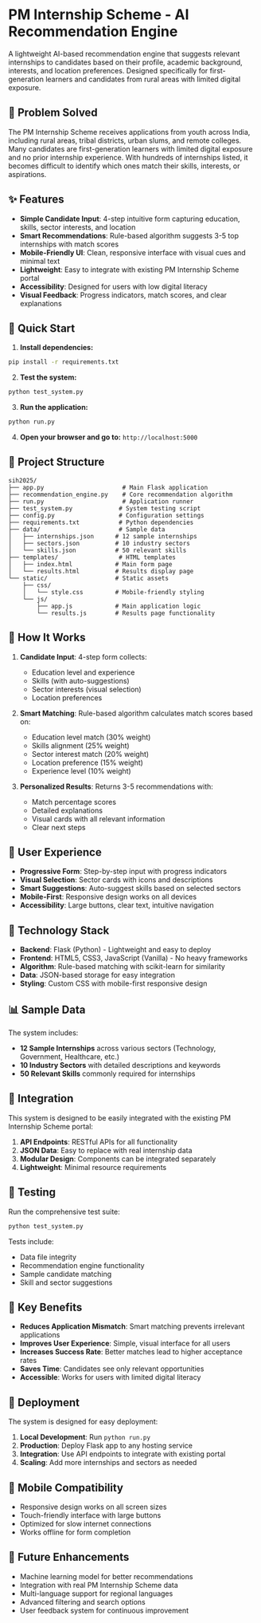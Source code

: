# PM Internship Scheme - AI Recommendation Engine

A lightweight AI-based recommendation engine that suggests relevant internships to candidates based on their profile, academic background, interests, and location preferences. Designed specifically for first-generation learners and candidates from rural areas with limited digital exposure.

## 🎯 Problem Solved

The PM Internship Scheme receives applications from youth across India, including rural areas, tribal districts, urban slums, and remote colleges. Many candidates are first-generation learners with limited digital exposure and no prior internship experience. With hundreds of internships listed, it becomes difficult to identify which ones match their skills, interests, or aspirations.

## ✨ Features

- **Simple Candidate Input**: 4-step intuitive form capturing education, skills, sector interests, and location
- **Smart Recommendations**: Rule-based algorithm suggests 3-5 top internships with match scores
- **Mobile-Friendly UI**: Clean, responsive interface with visual cues and minimal text
- **Lightweight**: Easy to integrate with existing PM Internship Scheme portal
- **Accessibility**: Designed for users with low digital literacy
- **Visual Feedback**: Progress indicators, match scores, and clear explanations

## 🚀 Quick Start

1. **Install dependencies:**
```bash
pip install -r requirements.txt
```

2. **Test the system:**
```bash
python test_system.py
```

3. **Run the application:**
```bash
python run.py
```

4. **Open your browser and go to:** `http://localhost:5000`

## 📁 Project Structure

```
sih2025/
├── app.py                      # Main Flask application
├── recommendation_engine.py    # Core recommendation algorithm
├── run.py                      # Application runner
├── test_system.py             # System testing script
├── config.py                  # Configuration settings
├── requirements.txt           # Python dependencies
├── data/                      # Sample data
│   ├── internships.json      # 12 sample internships
│   ├── sectors.json          # 10 industry sectors
│   └── skills.json           # 50 relevant skills
├── templates/                 # HTML templates
│   ├── index.html            # Main form page
│   └── results.html          # Results display page
└── static/                   # Static assets
    ├── css/
    │   └── style.css         # Mobile-friendly styling
    └── js/
        ├── app.js            # Main application logic
        └── results.js        # Results page functionality
```

## 🧠 How It Works

1. **Candidate Input**: 4-step form collects:
   - Education level and experience
   - Skills (with auto-suggestions)
   - Sector interests (visual selection)
   - Location preferences

2. **Smart Matching**: Rule-based algorithm calculates match scores based on:
   - Education level match (30% weight)
   - Skills alignment (25% weight)
   - Sector interest match (20% weight)
   - Location preference (15% weight)
   - Experience level (10% weight)

3. **Personalized Results**: Returns 3-5 recommendations with:
   - Match percentage scores
   - Detailed explanations
   - Visual cards with all relevant information
   - Clear next steps

## 🎨 User Experience

- **Progressive Form**: Step-by-step input with progress indicators
- **Visual Selection**: Sector cards with icons and descriptions
- **Smart Suggestions**: Auto-suggest skills based on selected sectors
- **Mobile-First**: Responsive design works on all devices
- **Accessibility**: Large buttons, clear text, intuitive navigation

## 🔧 Technology Stack

- **Backend**: Flask (Python) - Lightweight and easy to deploy
- **Frontend**: HTML5, CSS3, JavaScript (Vanilla) - No heavy frameworks
- **Algorithm**: Rule-based matching with scikit-learn for similarity
- **Data**: JSON-based storage for easy integration
- **Styling**: Custom CSS with mobile-first responsive design

## 📊 Sample Data

The system includes:
- **12 Sample Internships** across various sectors (Technology, Government, Healthcare, etc.)
- **10 Industry Sectors** with detailed descriptions and keywords
- **50 Relevant Skills** commonly required for internships

## 🔌 Integration

This system is designed to be easily integrated with the existing PM Internship Scheme portal:

1. **API Endpoints**: RESTful APIs for all functionality
2. **JSON Data**: Easy to replace with real internship data
3. **Modular Design**: Components can be integrated separately
4. **Lightweight**: Minimal resource requirements

## 🧪 Testing

Run the comprehensive test suite:
```bash
python test_system.py
```

Tests include:
- Data file integrity
- Recommendation engine functionality
- Sample candidate matching
- Skill and sector suggestions

## 🎯 Key Benefits

- **Reduces Application Mismatch**: Smart matching prevents irrelevant applications
- **Improves User Experience**: Simple, visual interface for all users
- **Increases Success Rate**: Better matches lead to higher acceptance rates
- **Saves Time**: Candidates see only relevant opportunities
- **Accessible**: Works for users with limited digital literacy

## 🚀 Deployment

The system is designed for easy deployment:

1. **Local Development**: Run `python run.py`
2. **Production**: Deploy Flask app to any hosting service
3. **Integration**: Use API endpoints to integrate with existing portal
4. **Scaling**: Add more internships and sectors as needed

## 📱 Mobile Compatibility

- Responsive design works on all screen sizes
- Touch-friendly interface with large buttons
- Optimized for slow internet connections
- Works offline for form completion

## 🔮 Future Enhancements

- Machine learning model for better recommendations
- Integration with real PM Internship Scheme data
- Multi-language support for regional languages
- Advanced filtering and search options
- User feedback system for continuous improvement
